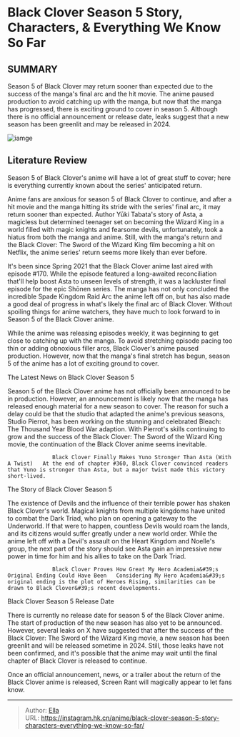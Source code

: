# Black Clover Season 5 Story, Characters, &amp; Everything We Know So Far


## SUMMARY 



  Season 5 of Black Clover may return sooner than expected due to the success of the manga&#39;s final arc and the hit movie.   The anime paused production to avoid catching up with the manga, but now that the manga has progressed, there is exciting ground to cover in season 5.   Although there is no official announcement or release date, leaks suggest that a new season has been greenlit and may be released in 2024.  

![iamge](https://static1.srcdn.com/wordpress/wp-content/uploads/2022/09/Asta-and-Yami-fighting-together-in-Black-Clover.jpg)

## Literature Review

Season 5 of Black Clover&#39;s anime will have a lot of great stuff to cover; here is everything currently known about the series&#39; anticipated return.




Anime fans are anxious for season 5 of Black Clover to continue, and after a hit movie and the manga hitting its stride with the series&#39; final arc, it may return sooner than expected. Author Yūki Tabata&#39;s story of Asta, a magicless but determined teenager set on becoming the Wizard King in a world filled with magic knights and fearsome devils, unfortunately, took a hiatus from both the manga and anime. Still, with the manga&#39;s return and the Black Clover: The Sword of the Wizard King film becoming a hit on Netflix, the anime series&#39; return seems more likely than ever before.




It&#39;s been since Spring 2021 that the Black Clover anime last aired with episode #170. While the episode featured a long-awaited reconciliation that&#39;ll help boost Asta to unseen levels of strength, it was a lackluster final episode for the epic Shōnen series. The manga has not only concluded the incredible Spade Kingdom Raid Arc the anime left off on, but has also made a good deal of progress in what&#39;s likely the final arc of Black Clover. Without spoiling things for anime watchers, they have much to look forward to in Season 5 of the Black Clover anime.

          

While the anime was releasing episodes weekly, it was beginning to get close to catching up with the manga. To avoid stretching episode pacing too thin or adding obnoxious filler arcs, Black Clover&#39;s anime paused production. However, now that the manga&#39;s final stretch has begun, season 5 of the anime has a lot of exciting ground to cover.





 The Latest News on Black Clover Season 5 
          

Season 5 of the Black Clover anime has not officially been announced to be in production. However, an announcement is likely now that the manga has released enough material for a new season to cover. The reason for such a delay could be that the studio that adapted the anime&#39;s previous seasons, Studio Pierrot, has been working on the stunning and celebrated Bleach: The Thousand Year Blood War adaption. With Pierrot&#39;s skills continuing to grow and the success of the Black Clover: The Sword of the Wizard King movie, the continuation of the Black Clover anime seems inevitable.

                  Black Clover Finally Makes Yuno Stronger Than Asta (With A Twist)   At the end of chapter #360, Black Clover convinced readers that Yuno is stronger than Asta, but a major twist made this victory short-lived.   






 The Story of Black Clover Season 5 
          

The existence of Devils and the influence of their terrible power has shaken Black Clover&#39;s world. Magical knights from multiple kingdoms have united to combat the Dark Triad, who plan on opening a gateway to the Underworld. If that were to happen, countless Devils would roam the lands, and its citizens would suffer greatly under a new world order. While the anime left off with a Devil&#39;s assault on the Heart Kingdom and Noelle&#39;s group, the next part of the story should see Asta gain an impressive new power in time for him and his allies to take on the Dark Triad.

                  Black Clover Proves How Great My Hero Academia&#39;s Original Ending Could Have Been   Considering My Hero Academia&#39;s original ending is the plot of Heroes Rising, similarities can be drawn to Black Clover&#39;s recent developments.   






 Black Clover Season 5 Release Date 
          

There is currently no release date for season 5 of the Black Clover anime. The start of production of the new season has also yet to be announced. However, several leaks on X have suggested that after the success of the Black Clover: The Sword of the Wizard King movie, a new season has been greenlit and will be released sometime in 2024. Still, those leaks have not been confirmed, and it&#39;s possible that the anime may wait until the final chapter of Black Clover is released to continue.

Once an official announcement, news, or a trailer about the return of the Black Clover anime is released, Screen Rant will magically appear to let fans know.



---

> Author: [Ella](https://instagram.hk.cn/)  
> URL: https://instagram.hk.cn/anime/black-clover-season-5-story-characters-everything-we-know-so-far/  

